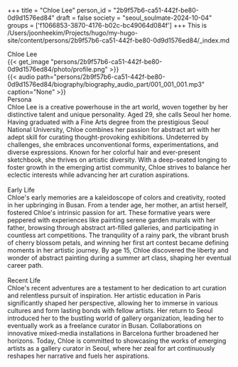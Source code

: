 +++
title = "Chloe Lee"
person_id = "2b9f57b6-ca51-442f-be80-0d9d1576ed84"
draft = false
society = "seoul_soulmate-2024-10-04"
groups = ['f1066853-3870-4176-b02c-bc49064d084f']
+++
This is /Users/joonheekim/Projects/hugo/my-hugo-site/content/persons/2b9f57b6-ca51-442f-be80-0d9d1576ed84/_index.md

<div class="h1_1_right">Chloe Lee</div>{{< get_image "persons/2b9f57b6-ca51-442f-be80-0d9d1576ed84/photo/profile.png" >}}
<br>
{{< audio
    path="persons/2b9f57b6-ca51-442f-be80-0d9d1576ed84/biography/biography_audio_part/001_001_001.mp3" 
    caption="None"
>}}
<br>
<div class="h2">Persona</div><div class="plain">Chloe Lee is a creative powerhouse in the art world, woven together by her distinctive talent and unique personality. Aged 29, she calls Seoul her home. Having graduated with a Fine Arts degree from the prestigious Seoul National University, Chloe combines her passion for abstract art with her adept skill for curating thought-provoking exhibitions. Undeterred by challenges, she embraces unconventional forms, experimentations, and diverse expressions. Known for her colorful hair and ever-present sketchbook, she thrives on artistic diversity. With a deep-seated longing to foster growth in the emerging artist community, Chloe strives to balance her eclectic interests while advancing her art curation aspirations.</div><br>
<div class="h2">Early Life</div><div class="plain">Chloe's early memories are a kaleidoscope of colors and creativity, rooted in her upbringing in Busan. From a tender age, her mother, an artist herself, fostered Chloe's intrinsic passion for art. These formative years were peppered with experiences like painting serene garden murals with her father, browsing through abstract art-filled galleries, and participating in countless art competitions. The tranquility of a rainy park, the vibrant brush of cherry blossom petals, and winning her first art contest became defining moments in her artistic journey. By age 15, Chloe discovered the liberty and wonder of abstract painting during a summer art class, shaping her eventual career path.</div><br>
<div class="h2">Recent Life</div><div class="plain">Chloe's recent adventures are a testament to her dedication to art curation and relentless pursuit of inspiration. Her artistic education in Paris significantly shaped her perspective, allowing her to immerse in various cultures and form lasting bonds with fellow artists. Her return to Seoul introduced her to the bustling world of gallery organization, leading her to eventually work as a freelance curator in Busan. Collaborations on innovative mixed-media installations in Barcelona further broadened her horizons. Today, Chloe is committed to showcasing the works of emerging artists as a gallery curator in Seoul, where her zeal for art continuously reshapes her narrative and fuels her aspirations.</div><br>
